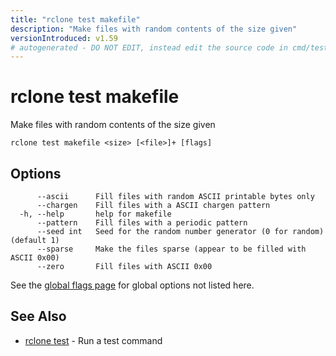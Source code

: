 ```yaml
---
title: "rclone test makefile"
description: "Make files with random contents of the size given"
versionIntroduced: v1.59
# autogenerated - DO NOT EDIT, instead edit the source code in cmd/test/makefile/ and as part of making a release run "make commanddocs"
---
```

# rclone test makefile

Make files with random contents of the size given

```
rclone test makefile <size> [<file>]+ [flags]
```

## Options

```
      --ascii      Fill files with random ASCII printable bytes only
      --chargen    Fill files with a ASCII chargen pattern
  -h, --help       help for makefile
      --pattern    Fill files with a periodic pattern
      --seed int   Seed for the random number generator (0 for random) (default 1)
      --sparse     Make the files sparse (appear to be filled with ASCII 0x00)
      --zero       Fill files with ASCII 0x00
```

See the [global flags page](/flags/) for global options not listed here.

## See Also

* [rclone test](/commands/rclone_test/)	 - Run a test command

